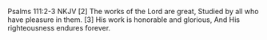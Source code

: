 Psalms 111:2-3 NKJV 
[2] The works of the Lord are great, Studied by all who have pleasure in them. 
[3] His work is honorable and glorious, And His righteousness endures forever.

<!---
NoelR0/NoelR0 is a ✨ special ✨ repository because its `README.md` (this file) appears on your GitHub profile.
You can click the Preview link to take a look at your changes.
--->
